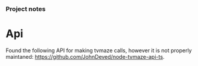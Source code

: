 ### Project notes

# Api

Found the following API for making tvmaze calls, however it is not properly maintaned:
https://github.com/JohnDeved/node-tvmaze-api-ts.
